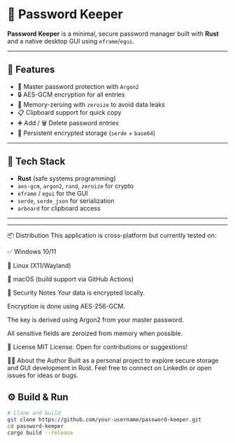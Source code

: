 # 🔐 Password Keeper

**Password Keeper** is a minimal, secure password manager built with **Rust** and a native desktop GUI using `eframe`/`egui`.


---

## 🚀 Features

- 🔐 Master password protection with `Argon2`
- 🔒 AES-GCM encryption for all entries
- 🧠 Memory-zeroing with `zeroize` to avoid data leaks
- 📋 Clipboard support for quick copy
- ➕ Add / 🗑️ Delete password entries
- 💾 Persistent encrypted storage (`serde` + `base64`)

---

## 🧪 Tech Stack

- **Rust** (safe systems programming)
- `aes-gcm`, `argon2`, `rand`, `zeroize` for crypto
- `eframe` / `egui` for the GUI
- `serde`, `serde_json` for serialization
- `arboard` for clipboard access

---
---
📦 Distribution
This application is cross-platform but currently tested on:

✅ Windows 10/11

🧪 Linux (X11/Wayland)

🚧 macOS (build support via GitHub Actions)

🔐 Security Notes
Your data is encrypted locally.

Encryption is done using AES-256-GCM.

The key is derived using Argon2 from your master password.

All sensitive fields are zeroized from memory when possible.

📄 License
MIT License. Open for contributions or suggestions!

🙋‍♂️ About the Author
Built as a personal project to explore secure storage and GUI development in Rust.
Feel free to connect on LinkedIn or open issues for ideas or bugs.
## ⚙️ Build & Run

```bash
# Clone and build
git clone https://github.com/your-username/password-keeper.git
cd password-keeper
cargo build --release


